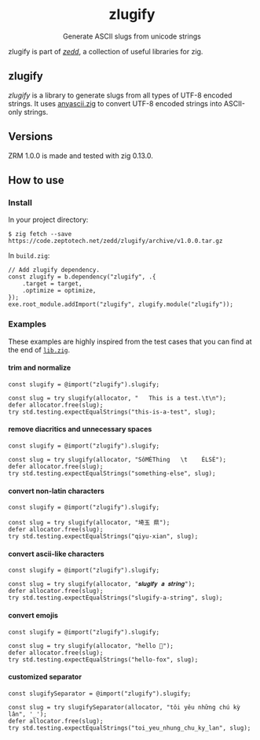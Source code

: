<h1 align="center">
	zlugify
</h1>

<p align="center">
	Generate ASCII slugs from unicode strings
</p>

zlugify is part of [_zedd_](https://code.zeptotech.net/zedd), a collection of useful libraries for zig.

## zlugify

_zlugify_ is a library to generate slugs from all types of UTF-8 encoded strings. It uses [anyascii.zig](https://code.zeptotech.net/zedd/anyascii.zig) to convert UTF-8 encoded strings into ASCII-only strings.

## Versions

ZRM 1.0.0 is made and tested with zig 0.13.0.

## How to use

### Install

In your project directory:

```shell
$ zig fetch --save https://code.zeptotech.net/zedd/zlugify/archive/v1.0.0.tar.gz
```

In `build.zig`:

```zig
// Add zlugify dependency.
const zlugify = b.dependency("zlugify", .{
	.target = target,
	.optimize = optimize,
});
exe.root_module.addImport("zlugify", zlugify.module("zlugify"));
```

### Examples

These examples are highly inspired from the test cases that you can find at the end of [`lib.zig`](https://code.zeptotech.net/zedd/zlugify/src/branch/main/src/lib.zig).

#### trim and normalize

```zig
const slugify = @import("zlugify").slugify;

const slug = try slugify(allocator, "   This is a test.\t\n");
defer allocator.free(slug);
try std.testing.expectEqualStrings("this-is-a-test", slug);
```

#### remove diacritics and unnecessary spaces

```zig
const slugify = @import("zlugify").slugify;

const slug = try slugify(allocator, "SôMÈThing   \t    ÉLSÈ");
defer allocator.free(slug);
try std.testing.expectEqualStrings("something-else", slug);
```

#### convert non-latin characters

```zig
const slugify = @import("zlugify").slugify;

const slug = try slugify(allocator, "埼玉 県");
defer allocator.free(slug);
try std.testing.expectEqualStrings("qiyu-xian", slug);
```

#### convert ascii-like characters

```zig
const slugify = @import("zlugify").slugify;

const slug = try slugify(allocator, "𝒔𝒍𝒖𝒈𝒊𝒇𝒚 𝒂 𝒔𝒕𝒓𝒊𝒏𝒈");
defer allocator.free(slug);
try std.testing.expectEqualStrings("slugify-a-string", slug);
```

#### convert emojis

```zig
const slugify = @import("zlugify").slugify;

const slug = try slugify(allocator, "hello 🦊");
defer allocator.free(slug);
try std.testing.expectEqualStrings("hello-fox", slug);
```

#### customized separator

```zig
const slugifySeparator = @import("zlugify").slugify;

const slug = try slugifySeparator(allocator, "tôi yêu những chú kỳ lân", '_');
defer allocator.free(slug);
try std.testing.expectEqualStrings("toi_yeu_nhung_chu_ky_lan", slug);
```
